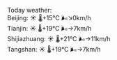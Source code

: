 Today weather:  
Beijing: ☀️ 🌡️+15°C 🌬️↘0km/h  
Tianjin: ☀️ 🌡️+19°C 🌬️→7km/h  
Shijiazhuang: ☀️ 🌡️+21°C 🌬️→11km/h  
Tangshan: ☀️ 🌡️+19°C 🌬️→7km/h  
